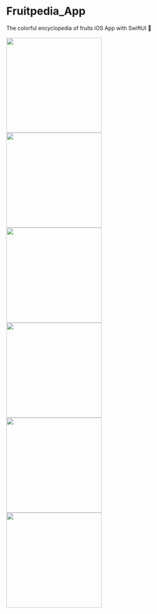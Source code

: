 # Fruitpedia_App
The colorful encyclopedia of fruits iOS App with SwiftUI 🍉 <br>
<br>
<img align = "left" src="https://user-images.githubusercontent.com/81764938/182371691-c1ab3845-1c31-4f5d-881c-bab27b844c9f.png" width="250">
<img align = "left" src="https://user-images.githubusercontent.com/81764938/182371712-db67cb9c-60cf-498e-a347-71ff16115992.png" width="250">
<img align = "left" src="https://user-images.githubusercontent.com/81764938/182371740-11e42f97-713a-4795-a7ff-2bcaeafd5643.png" width="250">
<img align = "left" src="https://user-images.githubusercontent.com/81764938/182371763-03cf095f-da55-48a8-9e37-5fecc9ca2516.png" width="250">
<img align = "left" src="https://user-images.githubusercontent.com/81764938/182371776-7f59d613-a652-412f-8512-b6e0ed3845ee.png" width="250">
<img align = "left" src="https://user-images.githubusercontent.com/81764938/182371798-f0c408da-6b32-4a22-9699-43482427033c.png" width="250">
